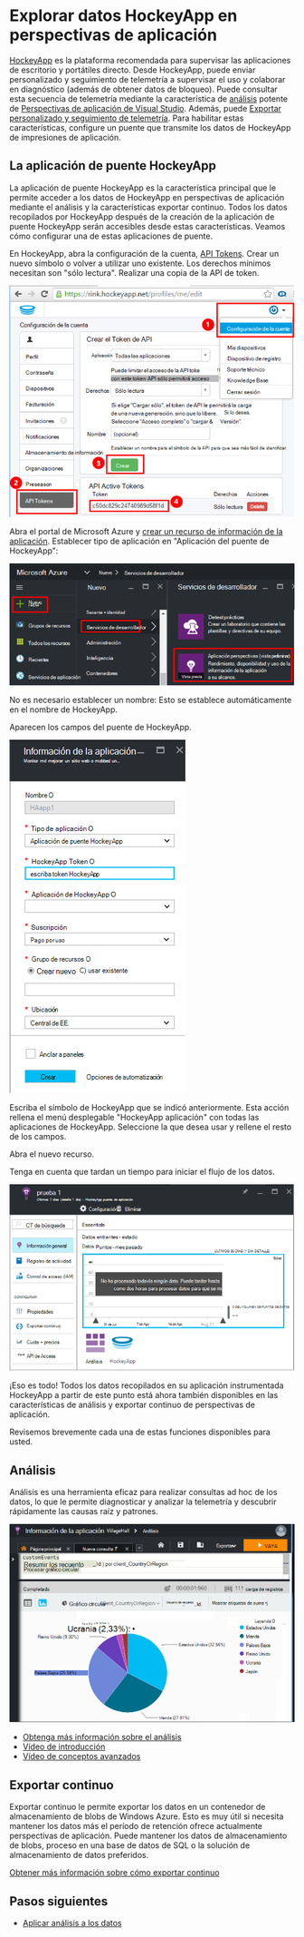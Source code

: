 <properties 
    pageTitle="Explorar datos HockeyApp en aplicación perspectivas | Microsoft Azure" 
    description="Analizar el uso y el rendimiento de la aplicación de Azure con recomendaciones de aplicación." 
    services="application-insights" 
    documentationCenter="windows"
    authors="alancameronwills" 
    manager="douge"/>

<tags 
    ms.service="application-insights" 
    ms.workload="tbd" 
    ms.tgt_pltfrm="ibiza" 
    ms.devlang="na" 
    ms.topic="article" 
    ms.date="08/25/2016" 
    ms.author="awills"/>

#  <a name="exploring-hockeyapp-data-in-application-insights"></a>Explorar datos HockeyApp en perspectivas de aplicación

[HockeyApp](https://azure.microsoft.com/services/hockeyapp/) es la plataforma recomendada para supervisar las aplicaciones de escritorio y portátiles directo. Desde HockeyApp, puede enviar personalizado y seguimiento de telemetría a supervisar el uso y colaborar en diagnóstico (además de obtener datos de bloqueo). Puede consultar esta secuencia de telemetría mediante la característica de [análisis](app-insights-analytics.md) potente de [Perspectivas de aplicación de Visual Studio](app-insights-overview.md). Además, puede [Exportar personalizado y seguimiento de telemetría](app-insights-export-telemetry.md). Para habilitar estas características, configure un puente que transmite los datos de HockeyApp de impresiones de aplicación.


## <a name="the-hockeyapp-bridge-app"></a>La aplicación de puente HockeyApp

La aplicación de puente HockeyApp es la característica principal que le permite acceder a los datos de HockeyApp en perspectivas de aplicación mediante el análisis y la características exportar continuo. Todos los datos recopilados por HockeyApp después de la creación de la aplicación de puente HockeyApp serán accesibles desde estas características. Veamos cómo configurar una de estas aplicaciones de puente.

En HockeyApp, abra la configuración de la cuenta, [API Tokens](https://rink.hockeyapp.net/manage/auth_tokens). Crear un nuevo símbolo o volver a utilizar uno existente. Los derechos mínimos necesitan son "sólo lectura". Realizar una copia de la API de token.

![Obtener una API HockeyApp token](./media/app-insights-hockeyapp-bridge-app/01.png)

Abra el portal de Microsoft Azure y [crear un recurso de información de la aplicación](app-insights-create-new-resource.md). Establecer tipo de aplicación en "Aplicación del puente de HockeyApp":

![Nuevo recurso de aplicación perspectivas](./media/app-insights-hockeyapp-bridge-app/02.png)

No es necesario establecer un nombre: Esto se establece automáticamente en el nombre de HockeyApp.

Aparecen los campos del puente de HockeyApp. 

![Especifique los campos de puente](./media/app-insights-hockeyapp-bridge-app/03.png)

Escriba el símbolo de HockeyApp que se indicó anteriormente. Esta acción rellena el menú desplegable "HockeyApp aplicación" con todas las aplicaciones de HockeyApp. Seleccione la que desea usar y rellene el resto de los campos. 

Abra el nuevo recurso. 

Tenga en cuenta que tardan un tiempo para iniciar el flujo de los datos.

![Esperando datos de recursos de aplicación perspectivas](./media/app-insights-hockeyapp-bridge-app/04.png)

¡Eso es todo! Todos los datos recopilados en su aplicación instrumentada HockeyApp a partir de este punto está ahora también disponibles en las características de análisis y exportar continuo de perspectivas de aplicación.

Revisemos brevemente cada una de estas funciones disponibles para usted.

## <a name="analytics"></a>Análisis

Análisis es una herramienta eficaz para realizar consultas ad hoc de los datos, lo que le permite diagnosticar y analizar la telemetría y descubrir rápidamente las causas raíz y patrones.


![Análisis](./media/app-insights-hockeyapp-bridge-app/05.png)


* [Obtenga más información sobre el análisis](app-insights-analytics-tour.md)
* [Vídeo de introducción](https://channel9.msdn.com/events/Build/2016/T666)
* [Vídeo de conceptos avanzados](https://channel9.msdn.com/Events/Build/2016/P591)


## <a name="continuous-export"></a>Exportar continuo

Exportar continuo le permite exportar los datos en un contenedor de almacenamiento de blobs de Windows Azure. Esto es muy útil si necesita mantener los datos más el período de retención ofrece actualmente perspectivas de aplicación. Puede mantener los datos de almacenamiento de blobs, proceso en una base de datos de SQL o la solución de almacenamiento de datos preferidos.

[Obtener más información sobre cómo exportar continuo](app-insights-export-telemetry.md)


## <a name="next-steps"></a>Pasos siguientes

* [Aplicar análisis a los datos](app-insights-analytics-tour.md)


